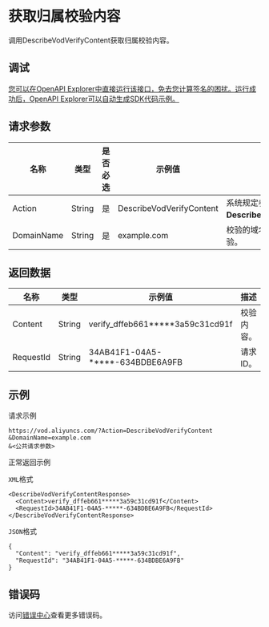 # 获取归属校验内容

调用DescribeVodVerifyContent获取归属校验内容。

## 调试

[您可以在OpenAPI Explorer中直接运行该接口，免去您计算签名的困扰。运行成功后，OpenAPI Explorer可以自动生成SDK代码示例。](https://api.aliyun.com/#product=vod&api=DescribeVodVerifyContent&type=RPC&version=2017-03-21)

## 请求参数

|名称|类型|是否必选|示例值|描述|
|--|--|----|---|--|
|Action|String|是|DescribeVodVerifyContent|系统规定参数。取值：**DescribeVodVerifyContent**。 |
|DomainName|String|是|example.com|校验的域名。仅支持单域名校验。 |

## 返回数据

|名称|类型|示例值|描述|
|--|--|---|--|
|Content|String|verify\_dffeb661\*\*\*\*\*3a59c31cd91f|校验内容。 |
|RequestId|String|34AB41F1-04A5-\*\*\*\*\*-634BDBE6A9FB|请求ID。 |

## 示例

请求示例

```
https://vod.aliyuncs.com/?Action=DescribeVodVerifyContent
&DomainName=example.com
&<公共请求参数>
```

正常返回示例

`XML`格式

```
<DescribeVodVerifyContentResponse>
  <Content>verify_dffeb661*****3a59c31cd91f</Content>
  <RequestId>34AB41F1-04A5-*****-634BDBE6A9FB</RequestId>
</DescribeVodVerifyContentResponse>
```

`JSON`格式

```
{
  "Content": "verify_dffeb661*****3a59c31cd91f",
  "RequestId": "34AB41F1-04A5-*****-634BDBE6A9FB"
}
```

## 错误码

访问[错误中心](https://error-center.alibabacloud.com/status/product/vod)查看更多错误码。

